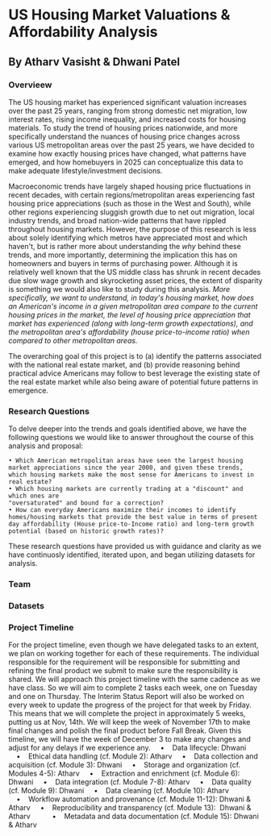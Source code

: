 # US Housing Market Valuations & Affordability Analysis
## By Atharv Vasisht & Dhwani Patel

### Overvieew ###
The US housing market has experienced significant valuation increases over the past 25 years, ranging from strong domestic net migration, low interest rates, rising income inequality, and increased costs for housing materials. To study the trend of housing prices nationwide, and more specifically understand the nuances of housing price changes across various US metropolitan areas over the past 25 years, we have decided to examine how exactly housing prices have changed, what patterns have emerged, and how homebuyers in 2025 can conceptualize this data to make adequate lifestyle/investment decisions. 

Macroeconomic trends have largely shaped housing price fluctuations in recent decades, with certain regions/metropolitan areas experiencing fast housing price appreciations (such as those in the West and South), while other regions experiencing sluggish growth due to net out migration, local industry trends, and broad nation-wide patterns that have rippled throughout housing markets. However, the purpose of this research is less about solely identifying which metros have appreciated most and which haven't, but is rather more about understanding the *why* behind these trends, and more importantly, determining the implication this has on homeowners and buyers in terms of purchasing power. Although it is relatively well known that the US middle class has shrunk in recent decades due slow wage growth and skyrocketing asset prices, the extent of disparity is something we would also like to study during this analysis. *More specifically, we want to understand, in today's housing market, how does an American's income in a given metropolitan area compare to the current housing prices in the market, the level of housing price appreciation that market has experienced (along with long-term growth expectations), and the metropolitan area's affordability (house price-to-income ratio) when compared to other metropolitan areas.*

The overarching goal of this project is to (a) identify the patterns associated with the national real estate market, and (b) provide reasoning behind practical advice Americans may follow to best leverage the existing state of the real estate market while also being aware of potential future patterns in emergence. 

### Research Questions ###
To delve deeper into the trends and goals identified above, we have the following questions we would like to answer throughout the course of this analysis and proposal:

    • Which American metropolitan areas have seen the largest housing market appreciations since the year 2000, and given these trends, which housing markets make the most sense for Americans to invest in real estate? 
    • Which housing markets are currently trading at a "discount" and which ones are 
    "oversaturated" and bound for a correction?
    • How can everyday Americans maximize their incomes to identify homes/housing markets that provide the best value in terms of present day affordability (House price-to-Income ratio) and long-term growth potential (based on historic growth rates)?

These research questions have provided us with guidance and clarity as we have continuosly identified, iterated upon, and began utilizing datasets for analysis. 

### Team ###

### Datasets ###

### Project Timeline ###
For the project timeline, even though we have delegated tasks to an extent, we plan on working together for each of these requirements. The individual responsible for the requirement will be responsible for submitting and refining the final product we submit to make sure the responsibility is shared. We will approach this project timeline with the same cadence as we have class. So we will aim to complete 2 tasks each week, one on Tuesday and one on Thursday. The Interim Status Report will also be worked on every week to update the progress of the project for that week by Friday. This means that we will complete the project in approximately 5 weeks, putting us at Nov, 14th. We will keep the week of November 17th to make final changes and polish the final product before Fall Break. Given this timeline, we will have the week of December 3 to make any changes and adjust for any delays if we experience any. 
    •    Data lifecycle: Dhwani 
    •    Ethical data handling (cf. Module 2): Atharv 
    •    Data collection and acquisition (cf. Module 3): Dhwani 
    •    Storage and organization (cf. Modules 4-5): Atharv
    •    Extraction and enrichment (cf. Module 6): Dhwani 
    •    Data integration (cf. Module 7-8): Atharv
    •    Data quality (cf. Module 9): Dhwani
    •    Data cleaning (cf. Module 10): Atharv 
    •    Workflow automation and provenance (cf. Module 11-12): Dhwani & Atharv
    •    Reproducibility and transparency (cf. Module 13):  Dhwani & Atharv
          •    Metadata and data documentation (cf. Module 15): Dhwani & Atharv

